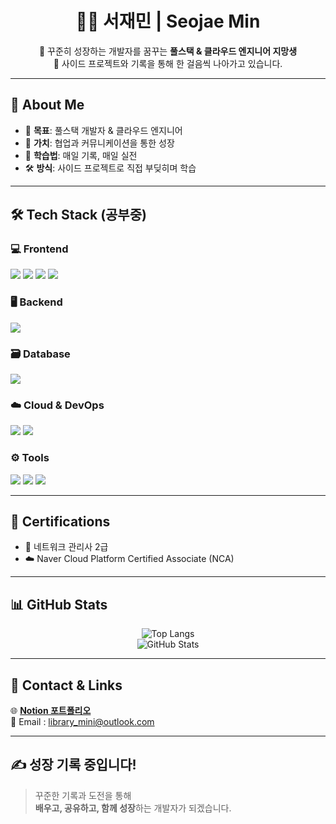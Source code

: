 <h1 align="center">🙋‍♂️ 서재민 | Seojae Min</h1>

<p align="center">
🌱 꾸준히 성장하는 개발자를 꿈꾸는 <strong>풀스택 & 클라우드 엔지니어 지망생</strong><br/>
🎯 사이드 프로젝트와 기록을 통해 한 걸음씩 나아가고 있습니다.
</p>

---

## 📌 About Me

- 🚀 **목표**: 풀스택 개발자 & 클라우드 엔지니어
- 💬 **가치**: 협업과 커뮤니케이션을 통한 성장
- 🧠 **학습법**: 매일 기록, 매일 실전
- 🛠️ **방식**: 사이드 프로젝트로 직접 부딪히며 학습

---

## 🛠️ Tech Stack (공부중)

### 💻 Frontend
<p>
  <img src="https://img.shields.io/badge/HTML5-E34F26?style=flat&logo=html5&logoColor=white"/>
  <img src="https://img.shields.io/badge/CSS3-1572B6?style=flat&logo=css3&logoColor=white"/>
  <img src="https://img.shields.io/badge/JavaScript-F7DF1E?style=flat&logo=javascript&logoColor=black"/>
  <img src="https://img.shields.io/badge/React-61DAFB?style=flat&logo=react&logoColor=black"/>
</p>

### 🖥 Backend
<p>
  <img src="https://img.shields.io/badge/Node.js-339933?style=flat&logo=node.js&logoColor=white"/>
</p>

### 🗃 Database
<p>
  <img src="https://img.shields.io/badge/MySQL-4479A1?style=flat&logo=mysql&logoColor=white"/>
</p>

### ☁️ Cloud & DevOps
<p>
  <img src="https://img.shields.io/badge/Naver%20Cloud-03C75A?style=flat&logoColor=white"/>
  <img src="https://img.shields.io/badge/Docker-2496ED?style=flat&logo=docker&logoColor=white"/>
</p>

### ⚙ Tools
<p>
  <img src="https://img.shields.io/badge/Git-F05032?style=flat&logo=git&logoColor=white"/>
  <img src="https://img.shields.io/badge/VSCode-007ACC?style=flat&logo=visual-studio-code&logoColor=white"/>
  <img src="https://img.shields.io/badge/GitHub-181717?style=flat&logo=github&logoColor=white"/>
</p>

---

## 📜 Certifications

- 🧩 네트워크 관리사 2급  
- ☁️ Naver Cloud Platform Certified Associate (NCA)

---

## 📊 GitHub Stats

<div align="center">

![Top Langs](https://github-readme-stats.vercel.app/api/top-langs/?username=library-min&layout=compact&theme=tokyonight&hide_border=true&langs_count=6)  
![GitHub Stats](https://github-readme-stats.vercel.app/api?username=library-min&show_icons=true&theme=tokyonight&hide_border=true)

</div>

---

## 🔗 Contact & Links

<p>
  🌐 <a href="https://www.notion.so/Library_Min-s-Library-1d4ebef145e3808cb050f5a72dbafbe1" target="_blank"><strong>Notion 포트폴리오</strong></a><br/>
  📧 Email : <a href="mailto:library_mini@outlook.com">library_mini@outlook.com</a>
</p>

---

## ✍ 성장 기록 중입니다!

> 꾸준한 기록과 도전을 통해 <br/>
> **배우고, 공유하고, 함께 성장**하는 개발자가 되겠습니다.
